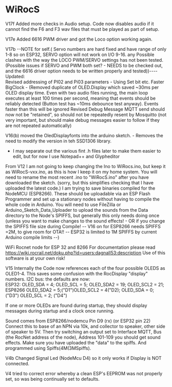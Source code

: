 # WiRocS

V17f Added more checks in Audio setup. Code now disables audio if it cannot find the F6 and F3 wav files that must be played as part of setup.

V17e Added 6616 PWM driver and got the Loco option working again. 

V17b 
--NOTE for self.(  Servo numbers are hard fixed and have range of only 1-8 so on ESP32, SERVO option will not work on I/O 9-16.
  any Possible clashes with the way the LOCO PWM/SERVO settings has not been tested.(Possible issues if SERVO and PWM both set? - NEEDS to be checked out, and the 6616 driver option needs to be written properly and tested))---- 
Updated:   
Revised addressing of PI02 and Pi03 parameters - Using Set bit etc. 
Faster BigClock - (Removed duplicate of OLED.Display which saved ~30ms per OLED display time. Even with two audio files running, the main loop executes at least 100 times per second, meaning that events should be reliably detected (Button test has ~10ms debounce test anyway). Events faster than this will be ignored 
Revised Debug Message MQTT send should now not be "retained", so should not be repeatedly resent by Mosquitto (not very important, but should make debug messages easier to follow if they are not repeated automatically) 

V16(b) moved the OledDisplayfonts into the arduino sketch. - Removes the need to modify the version in teh SSD1306 library.
- I may separate out the various fint .h files later to make them easier to edit, but for now I use Notepad++ and Glypheditor

From V12 I am not going to keep changing the Ino to WiRocs.ino, but keep it as WiRocS-vxx.ino, as this is how I keep it on my home system. 
You will need to rename the most recent .ino to "WiRocS.ino" after you have downloaded the sketch. (sorry, but this simplifies checking that I have uploaded the latest code.)
I am trying to save binaries compiled for the NodeMCU (ESP8266). These should be uploadable via an ESP Flash Programmer and set up a  stationary nodes without having to compile the whole code in Arduino. You will need to use FileZilla or Arduino_Sketch_Data_Uploader to upload the sounds from the Data directory to the Node's SPIFFS, but generally this only needs doing once (unless you want to make changes to the sound effects! - OR if you change the SPIFFS file size during Compile! -- V16 on for ESP8266 needs SPIFFS =2M, to give room for OTA!! -- ESP32 is limited to 1M SPIFFS by current Arduino compile limits --)  

WiFi Rocnet node for ESP 32 and 8266
For documentation please read https://wiki.rocrail.net/doku.php?id=users:dagnall53:description
Use of this software is at your own risk!

V15 Internally the Code now references each of the four possible OLEDS as OLED1-4. This saves some confusion with the RocDisplay "display" numbers. 
I2C bus: the defaults are now:  
  ESP32: OLED_SDA = 4; OLED_SCL = 5; OLED_SDA2 = 19; OLED_SCL2 = 21;
  ESP8266 OLED_SDA2 = 5;("D1")OLED_SCL2 = 4("D2); OLED_SDA = 0; ("D3") OLED_SCL = 2; ("D4") 

If one or more OLEDs are found during startup, they should display messages during startup and a clock once running. 

Sound comes from ESP8266/nodemcu Pin D9 (rx) (or ESP32 pin 22) Connect this to base of an NPN via 10k, and collector to speaker, other side of speaker to 5V. Then try switching an output set to Interface MQTT, Bus (the RocNet address of the node), Address 101-109 you should get sound effects. Make sure you have uploaded the "data" to the spiffs. And programmed using Spiffs(4M(3MSpiffs).   



V4b Changed Signal Led (NodeMcu D4) so it only works if Display is NOT connected.
     
V4 tried to correct error whereby a clean ESP's EEPROM was not properly set, so was being continually set to defaults.

